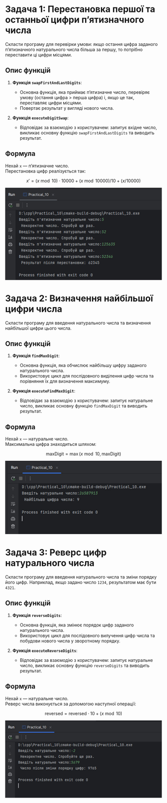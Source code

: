 # Задача 1: Перестановка першої та останньої цифри п’ятизначного числа

Скласти програму для перевірки умови: якщо остання цифра заданого п’ятизначного натурального числа більша за першу, то потрібно переставити ці цифри місцями.

## Опис функцій

1. **Функція `swapFirstAndLastDigits`**:
    - Основна функція, яка приймає п’ятизначне число, перевіряє умову (остання цифра > перша цифра) і, якщо це так, переставляє цифри місцями.
    - Повертає результат у вигляді нового числа.

2. **Функція `executeDigitSwap`**:
    - Відповідає за взаємодію з користувачем: запитує вхідне число, викликає основну функцію `swapFirstAndLastDigits` та виводить результат.

## Формула

Нехай `x` — п’ятизначне число.  
Перестановка цифр реалізується так:

$$
x' = (x \bmod 10) \cdot 10000 + (x \bmod 10000) / 10 + (x / 10000)
$$

![2024-11-19_232410.jpg](screenshots%2F2024-11-19_232410.jpg)

# Задача 2: Визначення найбільшої цифри числа

Скласти програму для введення натурального числа та визначення найбільшої цифри цього числа.

## Опис функцій

1. **Функція `findMaxDigit`**:
   - Основна функція, яка обчислює найбільшу цифру заданого натурального числа.
   - Використовує цикл для послідовного виділення цифр числа та порівняння їх для визначення максимуму.

2. **Функція `executeFindMaxDigit`**:
   - Відповідає за взаємодію з користувачем: запитує натуральне число, викликає основну функцію `findMaxDigit` та виводить результат.

## Формула

Нехай `x` — натуральне число.  
Максимальна цифра знаходиться шляхом:

$$
\text{maxDigit} = \max(x \bmod 10, \text{maxDigit})
$$

![2024-11-19_232653.jpg](screenshots%2F2024-11-19_232653.jpg)

# Задача 3: Реверс цифр натурального числа

Скласти програму для введення натурального числа та зміни порядку його цифр. Наприклад, якщо задано число `1234`, результатом має бути `4321`.

## Опис функцій

1. **Функція `reverseDigits`**:
   - Основна функція, яка змінює порядок цифр заданого натурального числа.
   - Використовує цикл для послідовного вилучення цифр числа та побудови нового числа у зворотному порядку.

2. **Функція `executeReverseDigits`**:
   - Відповідає за взаємодію з користувачем: запитує натуральне число, викликає основну функцію `reverseDigits` та виводить результат.

## Формула

Нехай `x` — натуральне число.  
Реверс числа виконується за допомогою наступної операції:

$$
\text{reversed} = \text{reversed} \cdot 10 + (x \bmod 10)
$$

![2024-11-19_233336.jpg](screenshots%2F2024-11-19_233336.jpg)